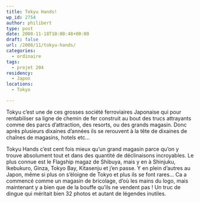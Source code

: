 ```yaml
---
title: Tokyu Hands!
wp_id: 2754
author: philibert
type: post
date: 2008-11-18T10:00:48+00:00
draft: false
url: /2008/11/tokyu-hands/
categories:
  - ordinaire
tags:
  - projet 204
residency:
  - Japon
locations:
  - Tokyo

---
```

Tokyu c&rsquo;est une de ces grosses société ferroviaires Japonaise qui pour rentabiliser sa ligne de chemin de fer construit au bout des trucs attrayants comme des parcs d&rsquo;attraction, des resorts, ou des grands magasin. Donc après plusieurs dixaines d&rsquo;années ils se rerouvent à la tête de dixaines de chaînes de magasins, hotels etc&#8230;

Tokyu Hands c&rsquo;est cent fois mieux qu&rsquo;un grand magasin parce qu&rsquo;on y trouve absolument tout et dans des quantité de déclinaisons incroyables. Le plus connue est le Flagship magaz de Shibuya, mais y en à Shinjuku, Ikebukuro, Ginza, Tokyo Bay, Kitasenju et j&rsquo;en passe. Y en plein d&rsquo;autres au Japon, même si plus on s&rsquo;éloigne de Tokyo et plus ils se font rares&#8230; Ca a commencé comme un magasin de bricolage, d&rsquo;où les mains du logo, mais maintenant y a bien que de la bouffe qu&rsquo;ils ne vendent pas ! Un truc de dingue qui méritait bien 32 photos et autant de légendes inutiles.

<div class="gallery-container">
  <div class="gallery">
    <figure class="image-frame landscape"> <img src="/uploads/2012/09/tokyo-hands-02-650x487.jpg" alt="" /> </figure> <figure class="image-frame landscape"> <img src="/uploads/2012/09/tokyo-hands-03-650x487.jpg" alt="" /> </figure> <figure class="image-frame landscape"> <img src="/uploads/2012/09/tokyo-hands-08-650x487.jpg" alt="" /> </figure> <figure class="image-frame landscape"> <img src="/uploads/2012/09/tokyo-hands-04-650x487.jpg" alt="" /> </figure> <figure class="image-frame landscape"> <img src="/uploads/2012/09/tokyo-hands-05-650x487.jpg" alt="" /> </figure> <figure class="image-frame landscape"> <img src="/uploads/2012/09/tokyo-hands-06-650x487.jpg" alt="" /> </figure> <figure class="image-frame landscape"> <img src="/uploads/2012/09/tokyo-hands-07-650x487.jpg" alt="" /> </figure> <figure class="image-frame landscape"> <img src="/uploads/2012/09/tokyo-hands-09-650x487.jpg" alt="" /> </figure> <figure class="image-frame landscape"> <img src="/uploads/2012/09/tokyo-hands-14-650x487.jpg" alt="" /> </figure> <figure class="image-frame landscape"> <img src="/uploads/2012/09/tokyo-hands-11-650x487.jpg" alt="" /> </figure> <figure class="image-frame landscape"> <img src="/uploads/2012/09/tokyo-hands-01-650x487.jpg" alt="" /> </figure> <figure class="image-frame landscape"> <img src="/uploads/2012/09/tokyo-hands-10-650x487.jpg" alt="" /> </figure> <figure class="image-frame landscape"> <img src="/uploads/2012/09/tokyo-hands-12-650x487.jpg" alt="" /> </figure> <figure class="image-frame landscape"> <img src="/uploads/2012/09/tokyo-hands-15-650x487.jpg" alt="" /> </figure> <figure class="image-frame landscape"> <img src="/uploads/2012/09/tokyo-hands-13-650x487.jpg" alt="" /> </figure> <figure class="image-frame landscape"> <img src="/uploads/2012/09/tokyo-hands-16-650x487.jpg" alt="" /> </figure> <figure class="image-frame landscape"> <img src="/uploads/2012/09/tokyo-hands-17-650x487.jpg" alt="" /> </figure> <figure class="image-frame landscape"> <img src="/uploads/2012/09/tokyo-hands-18-650x487.jpg" alt="" /> </figure> <figure class="image-frame landscape"> <img src="/uploads/2012/09/tokyo-hands-19-650x487.jpg" alt="" /> </figure> <figure class="image-frame landscape"> <img src="/uploads/2012/09/tokyo-hands-20-650x487.jpg" alt="" /> </figure> <figure class="image-frame landscape"> <img src="/uploads/2012/09/tokyo-hands-21-650x487.jpg" alt="" /> </figure> <figure class="image-frame landscape"> <img src="/uploads/2012/09/tokyo-hands-23-650x487.jpg" alt="" /> </figure> <figure class="image-frame portrait"> <img src="/uploads/2012/09/tokyo-hands-24-650x866.jpg" alt="" /> </figure> <figure class="image-frame landscape"> <img src="/uploads/2012/09/tokyo-hands-25-650x487.jpg" alt="" /> </figure> <figure class="image-frame landscape"> <img src="/uploads/2012/09/tokyo-hands-27-650x487.jpg" alt="" /> </figure> <figure class="image-frame landscape"> <img src="/uploads/2012/09/tokyo-hands-28-650x487.jpg" alt="" /> </figure> <figure class="image-frame landscape"> <img src="/uploads/2012/09/tokyo-hands-29-650x487.jpg" alt="" /> </figure> <figure class="image-frame landscape"> <img src="/uploads/2012/09/tokyo-hands-30-650x487.jpg" alt="" /> </figure> <figure class="image-frame landscape"> <img src="/uploads/2012/09/tokyo-hands-31-650x487.jpg" alt="" /> </figure> <figure class="image-frame portrait"> <img src="/uploads/2012/09/tokyo-hands-32-650x866.jpg" alt="" /> </figure> <figure class="image-frame landscape"> <img src="/uploads/2012/09/tokyo-hands-33-650x487.jpg" alt="" /> </figure> <figure class="image-frame landscape"> <img src="/uploads/2012/09/tokyo-hands-22-650x487.jpg" alt="" /> </figure>
  </div>
</div>